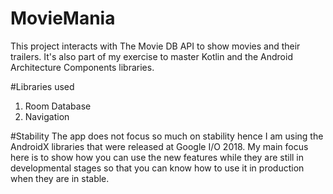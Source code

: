 # MovieMania
This project interacts with The Movie DB API to show movies and their trailers. It's also part of my
exercise to master Kotlin and the Android Architecture Components libraries.

#Libraries used
1. Room Database
2. Navigation

#Stability
The app does not focus so much on stability hence I am using the AndroidX libraries that were
released at Google I/O 2018. My main focus here is to show how you can use the new features while
they are still in developmental stages so that you can know how to use it in production when they
are in stable.